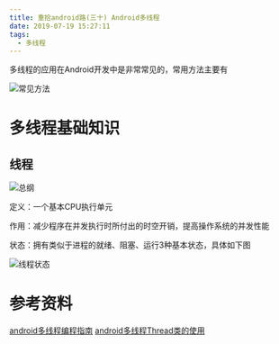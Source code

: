 ```yaml
---
title: 重拾android路(三十) Android多线程
date: 2019-07-19 15:27:11
tags:
  - 多线程
---
```

多线程的应用在Android开发中是非常常见的，常用方法主要有
<!--more-->
![常见方法](/assets/thread/thread01.png)

# 多线程基础知识

## 线程

![总纲](/assets/thread/thread02.png)

定义：一个基本CPU执行单元

作用：减少程序在并发执行时所付出的时空开销，提高操作系统的并发性能

状态：拥有类似于进程的就绪、阻塞、运行3种基本状态，具体如下图

![线程状态](/assets/thread/thread03.png)







# 参考资料
[android多线程编程指南](https://juejin.im/post/5d12c1c66fb9a07ee30e2821)
[android多线程Thread类的使用](https://www.jianshu.com/p/834f336855c4)